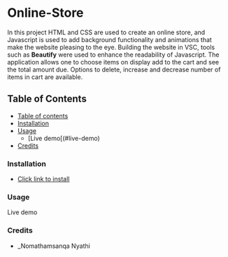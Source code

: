 # Online-Store 
In this project HTML and CSS are used to create an online store, and Javascript is used to add  background functionality
and animations that make the website pleasing to the eye. Building the website in VSC, tools such as **Beautify** were used 
to enhance the readability of Javascript. The application allows one to choose items on display add to the cart and see the
total amount due. Options to delete, increase and decrease number of items in cart are available. 

## Table of Contents

* [Table of contents](#table-of-contents)
* [Installation](#installation)
* [Usage](#usage)
    * [Live demo[(#live-demo)
* [Credits](#credits)


### Installation

* [Click link to install ](https://github.com/Mathamsanqa28/Online-Store.git)

### Usage
  Live demo


### Credits
* _Nomathamsanqa Nyathi


